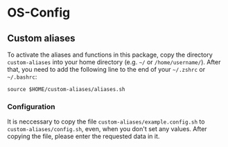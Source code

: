 # OS-Config

## Custom aliases
To activate the aliases and functions in this package, copy the directory `custom-aliases` into your home directory (e.g. `~/` or `/home/username/`).
After that, you need to add the following line to the end of your `~/.zshrc` or `~/.bashrc`:

`source $HOME/custom-aliases/aliases.sh`

### Configuration
It is neccessary to copy the file `custom-aliases/example.config.sh` to `custom-aliases/config.sh`, even, when you don't set any values.
After copying the file, please enter the requested data in it.
